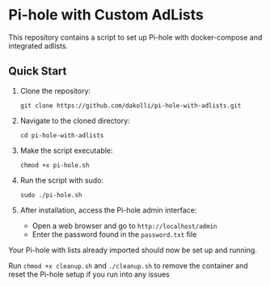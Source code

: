 # Pi-hole with Custom AdLists

This repository contains a script to set up Pi-hole with docker-compose and integrated adlists. 

## Quick Start

1. Clone the repository:
   ```
   git clone https://github.com/dakolli/pi-hole-with-adlists.git
   ```

2. Navigate to the cloned directory:
   ```
   cd pi-hole-with-adlists
   ```

3. Make the script executable:
   ```
   chmod +x pi-hole.sh
   ```

4. Run the script with sudo:
   ```
   sudo ./pi-hole.sh
   ```

5. After installation, access the Pi-hole admin interface:
   - Open a web browser and go to `http://localhost/admin`
   - Enter the password found in the `password.txt` file

Your Pi-hole with lists already imported should now be set up and running.

Run `chmod +x cleanup.sh` and `./cleanup.sh` to remove the container and reset the Pi-hole setup if you run into any issues
